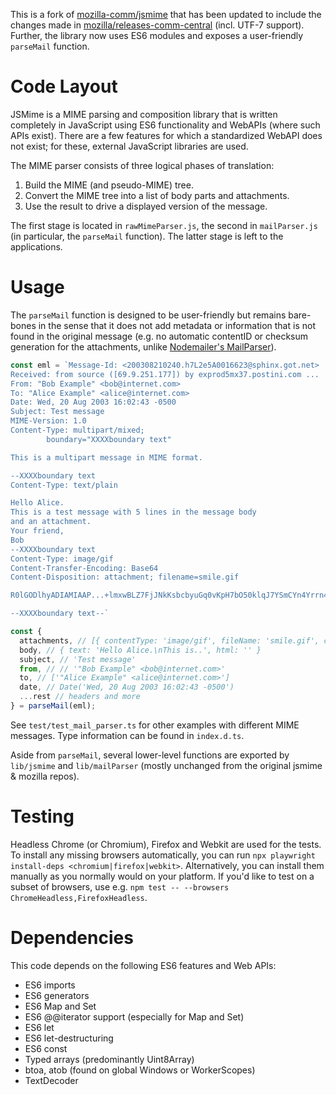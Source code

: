 This is a fork of [mozilla-comm/jsmime](https://github.com/mozilla-comm/jsmime) that has been updated to include the changes made in [mozilla/releases-comm-central](https://github.com/mozilla/releases-comm-central/tree/master/mailnews/mime/jsmime) (incl. UTF-7 support).
Further, the library now uses ES6 modules and exposes a user-friendly `parseMail` function.

# Code Layout

JSMime is a MIME parsing and composition library that is written completely in
JavaScript using ES6 functionality and WebAPIs (where such APIs exist). There
are a few features for which a standardized WebAPI does not exist; for these,
external JavaScript libraries are used.

The MIME parser consists of three logical phases of translation:

1. Build the MIME (and pseudo-MIME) tree.
2. Convert the MIME tree into a list of body parts and attachments.
3. Use the result to drive a displayed version of the message.

The first stage is located in `rawMimeParser.js`, the second in `mailParser.js` (in particular, the `parseMail` function). The latter stage is left to the applications.

# Usage

The `parseMail` function is designed to be user-friendly but remains bare-bones in the sense that it does not add metadata or information that is not found in the original message (e.g. no automatic contentID or checksum generation for the attachments, unlike [Nodemailer's MailParser](https://github.com/nodemailer/mailparser)).

```js
const eml = `Message-Id: <200308210240.h7L2e5A0016623@sphinx.got.net>
Received: from source ([69.9.251.177]) by exprod5mx37.postini.com ...
From: "Bob Example" <bob@internet.com>
To: "Alice Example" <alice@internet.com>
Date: Wed, 20 Aug 2003 16:02:43 -0500
Subject: Test message
MIME-Version: 1.0
Content-Type: multipart/mixed;
        boundary="XXXXboundary text"

This is a multipart message in MIME format.

--XXXXboundary text
Content-Type: text/plain

Hello Alice.
This is a test message with 5 lines in the message body
and an attachment.
Your friend,
Bob
--XXXXboundary text
Content-Type: image/gif
Content-Transfer-Encoding: Base64
Content-Disposition: attachment; filename=smile.gif

R0lGODlhyADIAMIAAP...+lmxwBLZ7FjJNkKsbcbyuGq0vKpH7bO50klqJ7YSmCYn4Yrrn4+elGsurYeoKy67e/ZqrrfogivvvONu4i6B8CJ6L77nguKigD0O7FK+mhhskoZIEhzwJwpjxLCFUy7co8ANH1xwxhY/LIpdIB/qmr6Hhvztfih+XPLKJ6c4HsYtK2ByvShb9UQCADs=

--XXXXboundary text--`

const {
  attachments, // [{ contentType: 'image/gif', fileName: 'smile.gif', content: Uint8Array[71, 73, 70..], ... }]
  body, // { text: 'Hello Alice.\nThis is..', html: '' }
  subject, // 'Test message'
  from, // // '"Bob Example" <bob@internet.com>'
  to, // ['"Alice Example" <alice@internet.com>']
  date, // Date('Wed, 20 Aug 2003 16:02:43 -0500')
  ...rest // headers and more
} = parseMail(eml);
```

See `test/test_mail_parser.ts` for other examples with different MIME messages. Type information can be found in `index.d.ts`.

Aside from `parseMail`, several lower-level functions are exported by `lib/jsmime` and `lib/mailParser` (mostly unchanged from the original jsmime & mozilla repos).

# Testing
Headless Chrome (or Chromium), Firefox and Webkit are used for the tests.
To install any missing browsers automatically, you can run `npx playwright install-deps <chromium|firefox|webkit>`. Alternatively, you can install them manually as you normally would on your platform.
If you'd like to test on a subset of browsers, use e.g. `npm test -- --browsers ChromeHeadless,FirefoxHeadless`.

# Dependencies

This code depends on the following ES6 features and Web APIs:
* ES6 imports
* ES6 generators
* ES6 Map and Set
* ES6 @@iterator support (especially for Map and Set)
* ES6 let
* ES6 let-destructuring
* ES6 const
* Typed arrays (predominantly Uint8Array)
* btoa, atob (found on global Windows or WorkerScopes)
* TextDecoder
